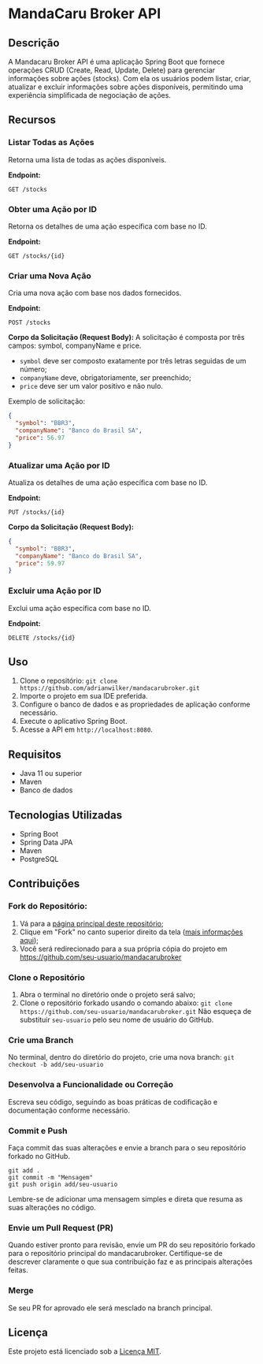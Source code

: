 # MandaCaru Broker API

## Descrição
A Mandacaru Broker API é uma aplicação Spring Boot que fornece operações CRUD (Create, Read, Update, Delete) para gerenciar informações sobre ações (stocks). Com ela os usuários podem listar, criar, atualizar e excluir informações sobre ações disponíveis, permitindo uma experiência simplificada de negociação de ações.

## Recursos

### Listar Todas as Ações
Retorna uma lista de todas as ações disponíveis.

**Endpoint:**
```http
GET /stocks
```

### Obter uma Ação por ID

Retorna os detalhes de uma ação específica com base no ID.

**Endpoint:**
```http
GET /stocks/{id}
```

### Criar uma Nova Ação
Cria uma nova ação com base nos dados fornecidos.

**Endpoint:**
```http
POST /stocks
```
**Corpo da Solicitação (Request Body):**
A solicitação é composta por três campos: symbol, companyName e price.
* `symbol` deve ser composto exatamente por três letras seguidas de um número;
* `companyName` deve, obrigatoriamente, ser preenchido;
* `price` deve ser um valor positivo e não nulo.

Exemplo de solicitação:
```JSON
{
  "symbol": "BBR3",
  "companyName": "Banco do Brasil SA",
  "price": 56.97
}

```
### Atualizar uma Ação por ID
Atualiza os detalhes de uma ação específica com base no ID.

**Endpoint:**
```http
PUT /stocks/{id}
```
**Corpo da Solicitação (Request Body):**

```JSON
{
  "symbol": "BBR3",
  "companyName": "Banco do Brasil SA",
  "price": 59.97
}

```

### Excluir uma Ação por ID
Exclui uma ação específica com base no ID.

**Endpoint:**
```http
DELETE /stocks/{id}
```


## Uso
1. Clone o repositório: `git clone https://github.com/adrianwilker/mandacarubroker.git`
2. Importe o projeto em sua IDE preferida.
3. Configure o banco de dados e as propriedades de aplicação conforme necessário.
4. Execute o aplicativo Spring Boot.
5. Acesse a API em `http://localhost:8080`.

## Requisitos
- Java 11 ou superior
- Maven
- Banco de dados

## Tecnologias Utilizadas
- Spring Boot
- Spring Data JPA
- Maven
- PostgreSQL

## Contribuições
### Fork do Repositório:
1. Vá para a [página principal deste repositório](https://github.com/adrianwilker/mandacarubroker);
2. Clique em "Fork" no canto superior direito da tela ([mais informações aqui](https://help.github.com/articles/fork-a-repo));
3. Você será redirecionado para a sua própria cópia do projeto em https://github.com/seu-usuario/mandacarubroker

### Clone o Repositório
1. Abra o terminal no diretório onde o projeto será salvo;
2. Clone o repositório forkado usando o comando abaixo:
```git clone https://github.com/seu-usuario/mandacarubroker.git```
Não esqueça de substituir `seu-usuario` pelo seu nome de usuário do GitHub.

### Crie uma Branch
No terminal, dentro do diretório do projeto, crie uma nova branch:
```git checkout -b add/seu-usuario```

### Desenvolva a Funcionalidade ou Correção
Escreva seu código, seguindo as boas práticas de codificação e documentação conforme necessário.

### Commit e Push
Faça commit das suas alterações e envie a branch para o seu repositório forkado no GitHub.
```
git add .
git commit -m "Mensagem"
git push origin add/seu-usuario
```
Lembre-se de adicionar uma mensagem simples e direta que resuma as suas alterações no código.

### Envie um Pull Request (PR)
Quando estiver pronto para revisão, envie um PR do seu repositório forkado para o repositório principal do mandacarubroker. Certifique-se de descrever claramente o que sua contribuição faz e as principais alterações feitas.

### Merge
Se seu PR for aprovado ele será mesclado na branch principal.

## Licença
Este projeto está licenciado sob a [Licença MIT](LICENSE).

